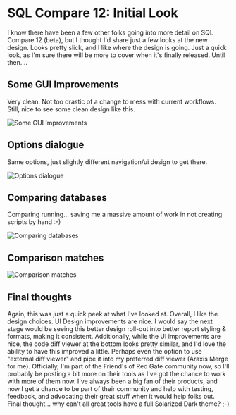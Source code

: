 # SQL Compare 12: Initial Look


I know there have been a few other folks going into more detail on SQL Compare 12 (beta), but I thought I&#39;d share just a few looks at the new design. Looks pretty slick, and I like where the design is going. Just a quick look, as I&#39;m sure there will be more to cover when it&#39;s finally released. Until then....

## Some GUI Improvements

Very clean. Not too drastic of a change to mess with current workflows. Still, nice to see some clean design like this.

![Some GUI Improvements](/images/some-gui-improvements.png)

## Options dialogue

Same options, just slightly different navigation/ui design to get there.

![Options dialogue](/images/options-dialogue.png)

## Comparing databases

Comparing running... saving me a massive amount of work in not creating scripts by hand :-)

![Comparing databases](/images/comparing-databases.png)

## Comparison matches

![Comparison matches](/images/comparison-matches.png)

## Final thoughts

Again, this was just a quick peek at what I&#39;ve looked at. Overall, I like the design choices.
UI Design improvements are nice. I would say the next stage would be seeing this better design roll-out into better report styling &amp; formats, making it consistent. Additionally, while the UI improvements are nice, the code diff viewer at the bottom looks pretty similar, and I&#39;d love the ability to have this improved a little. Perhaps even the option to use &#34;external diff viewer&#34; and pipe it into my preferred diff viewer (Araxis Merge for me).
Officially, I&#39;m part of the Friend&#39;s of Red Gate community now, so I&#39;ll probably be posting a bit more on their tools as I&#39;ve got the chance to work with more of them now. I&#39;ve always been a big fan of their products, and now I get a chance to be part of their community and help with testing, feedback, and advocating their great stuff when it would help folks out.
Final thought... why can&#39;t all great tools have a full Solarized Dark theme? ;-)

